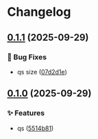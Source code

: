 # Changelog

## [0.1.1](https://github.com/KarinJS/esmify/compare/qs-v0.1.0...qs-v0.1.1) (2025-09-29)


### 🐛 Bug Fixes

* qs size ([07d2d1e](https://github.com/KarinJS/esmify/commit/07d2d1ebc97b28661d13466a437f95357c21add2))

## [0.1.0](https://github.com/KarinJS/esmify/compare/qs-v0.0.1...qs-v0.1.0) (2025-09-29)


### ✨ Features

* qs ([5514b81](https://github.com/KarinJS/esmify/commit/5514b811e3a658cc3c612b14dd4d9737cc5b3f35))
